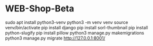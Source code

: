 # WEB-Shop-Beta
sudo apt install python3-venv
python3 -m venv venv
source venv/bin/activate
pip install django
pip install sorl-thumbnail
pip install python-slugify
pip install pillow
python3 manage.py makemigrations
python3 manage.py migrate
http://127.0.0.1:8001/ 


